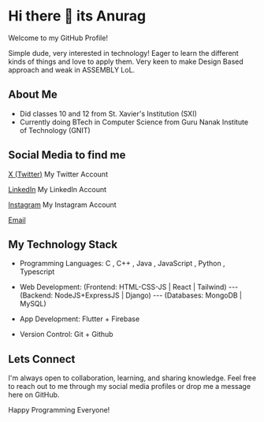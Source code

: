 # Hi there 👋 its Anurag

Welcome to my GitHub Profile!

Simple dude, very interested in technology! Eager to learn the different kinds of things and love to apply them. Very keen to make Design Based approach and weak in ASSEMBLY LoL. 

## About Me
- Did classes 10 and 12 from St. Xavier's Institution (SXI)
- Currently doing BTech in Computer Science from Guru Nanak Institute of Technology (GNIT)

  
## Social Media to find me
[X (Twitter)](https://x.com/hammydoestweet8?t=qiVlo3v_CsBCl-EUGVRnjg&s=09)    My Twitter Account

[LinkedIn](https://www.linkedin.com/in/anurag-bhattacharjee-65a487275/)    My LinkedIn Account

[Instagram](https://www.instagram.com/_.hamsen._/)    My Instagram Account

[Email](bhattacharjeeanurag3@gmail.com)

## My Technology Stack
 
- Programming Languages: C , C++ , Java , JavaScript , Python , Typescript

- Web Development: (Frontend: HTML-CSS-JS | React | Tailwind) --- (Backend: NodeJS+ExpressJS | Django) --- (Databases: MongoDB | MySQL)

- App Development: Flutter + Firebase

- Version Control: Git + Github

## Lets Connect
I'm always open to collaboration, learning, and sharing knowledge. Feel free to reach out to me through my social media profiles or drop me a message here on GitHub.

Happy Programming Everyone!

<!--
**GitHam777/GitHam777** is a ✨ _special_ ✨ repository because its `README.md` (this file) appears on your GitHub profile.

Here are some ideas to get you started:

- 🔭 I’m currently working on ...
- 🌱 I’m currently learning ...
- 👯 I’m looking to collaborate on ...
- 🤔 I’m looking for help with ...
- 💬 Ask me about ...
- 📫 How to reach me: ...
- 😄 Pronouns: ...
- ⚡ Fun fact: ...
-->

